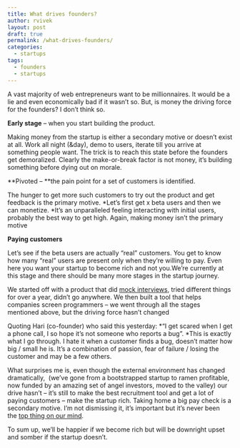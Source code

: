 ```yaml
---
title: What drives founders?
author: rvivek
layout: post
draft: true
permalink: /what-drives-founders/
categories:
  - startups
tags:
  - founders
  - startups
---
```

A vast majority of web entrepreneurs want to be millionnaires. It would be a lie and even economically bad if it wasn’t so. But, is money the driving force for the founders? I don’t think so.

**Early stage** – when you start building the product.

Making money from the startup is either a secondary motive or doesn’t exist at all. Work all night (&day), demo to users, iterate till you arrive at something people want. The trick is to reach this state before the founders get demoralized. Clearly the make-or-break factor is not money, it’s building something before dying out on morale.

**Pivoted – **the pain point for a set of customers is identified.

The hunger to get more such customers to try out the product and get feedback is the primary motive. *Let’s first get x beta users and then we can monetize. *It’s an unparalleled feeling interacting with initial users, probably the best way to get high. Again, making money isn’t the primary motive

**Paying customers**

Let’s see if the beta users are actually “real” customers. You get to know how many “real” users are present only when they’re willing to pay. Even here you want your startup to become rich and not you.We’re currently at this stage and there should be many more stages in the startup journey.

We started off with a product that did <a href="http://interviewstreet.com/mockinterview.php" target="_blank">mock interviews</a>, tried different things for over a year, didn’t go anywhere. We then built a tool that helps companies screen programmers – we went through all the stages mentioned above, but the driving force hasn’t changed

Quoting Hari (co-founder) who said this yesterday: *“I get scared when I get a phone call, I so hope it’s not someone who reports a bug”. *This is exactly what I go through. I hate it when a customer finds a bug, doesn’t matter how big / small he is. It’s a combination of passion, fear of failure / losing the customer and may be a few others.

What surprises me is, even though the external environment has changed dramatically,  (we’ve gone from a bootstrapped startup to ramen profitable, now funded by an amazing set of angel investors, moved to the valley) our drive hasn’t – it’s still to make the best recruitment tool and get a lot of paying customers – make the startup rich. Taking home a big pay check is a secondary motive. I’m not dismissing it, it’s important but it’s never been the <a href="http://paulgraham.com/top.html" target="_blank">top thing on our mind</a>.

To sum up, we’ll be happier if we become rich but will be downright upset and somber if the startup doesn’t.
